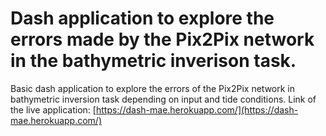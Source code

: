 # Dash application to explore the errors made by the Pix2Pix network in the bathymetric inverison task.

Basic dash application to explore the errors of the Pix2Pix network in bathymetric inversion task depending on input and tide conditions.
Link of the live application: [https://dash-mae.herokuapp.com/](https://dash-mae.herokuapp.com/)

